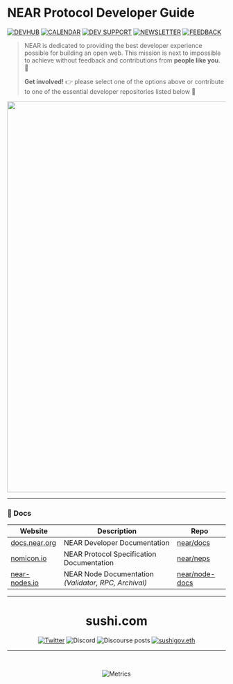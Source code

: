 # NEAR Protocol Developer Guide

[![DEVHUB](https://img.shields.io/badge/DEV_HUB-03BE09)](https://neardevhub.org/)
[![CALENDAR](https://img.shields.io/badge/CALENDAR-F9F502)](https://bit.ly/near-dev-calendar)
[![DEV SUPPORT](https://img.shields.io/badge/DEV_SUPPORT-BE0303)](https://t.me/addlist/VyVjNaP190JlOGMx)
[![NEWSLETTER](https://img.shields.io/badge/NEWSLETTER-0087E5)](https://newsletter.neardevhub.org/)
[![FEEDBACK](https://img.shields.io/badge/FEEDBACK-purple)](https://bit.ly/near-dev-feedback)

> NEAR is dedicated to providing the best developer experience possible for building an open web. This mission is next to impossible to achieve without feedback and contributions from **people like you**. 🫵
>
> **Get involved!** 👉 please select one of the options above or contribute to one of the essential developer repositories listed below 🙏
>

<img src="https://github.com/near/DX/blob/main/assets/near-overview.png?raw=true" width="900"/>

---

### 📝 Docs

| Website                                | Description                                          | Repo                                                |
|----------------------------------------|------------------------------------------------------|-----------------------------------------------------|
| [docs.near.org](https://docs.near.org) | NEAR Developer Documentation                         | [near/docs](https://github.com/near/docs)           |
| [nomicon.io](https://nomicon.io)       | NEAR Protocol Specification Documentation            | [near/neps](https://github.com/near/neps)           |
| [near-nodes.io](https://near-nodes.io) | NEAR Node Documentation _(Validator, RPC, Archival)_ | [near/node-docs](https://github.com/near/node-docs) |
 
---
<span align="center">

# sushi.com

[![Twitter](https://img.shields.io/badge/Twitter-black?logo=twitter&logoColor=white)](https://twitter.com/@sushiswap)
![Discord](https://img.shields.io/discord/748031363935895552?color=black&label=discord&logo=discord&logoColor=white)
![Discourse posts](https://img.shields.io/discourse/posts?label=Community%20Forums&color=black&logo=discourse&server=https%3A%2F%2Fforum.sushi.com)
[![sushigov.eth](https://img.shields.io/static/v1?label=&message=sushigov.eth&color=black&logo=ethereum&logoColor=white)](https://etherscan.io/enslookup-search?search=sushigov.eth)


---
  
<br />

![Metrics](/profile/metrics.svg)

</span>
